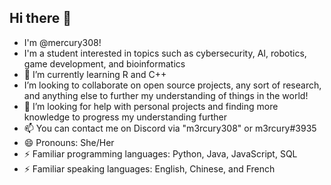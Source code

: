 ## Hi there 👋
- I'm @mercury308! 
- I'm a student interested in topics such as cybersecurity, AI, robotics, game development, and bioinformatics
- 🌱 I’m currently learning R and C++
- I’m looking to collaborate on open source projects, any sort of research, and anything else to further my understanding of things in the world!
- 🤔 I’m looking for help with personal projects and finding more knowledge to progress my understanding further
- 📫 You can contact me on Discord via "m3rcury308" or m3rcury#3935
- 😄 Pronouns: She/Her
- ⚡ Familiar programming languages: Python, Java, JavaScript, SQL
- ⚡ Familiar speaking languages: English, Chinese, and French 
